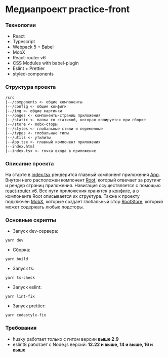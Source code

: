 # Медиапроект practice-front

### Технологии

- React
- Typescript
- Webpack 5 + Babel
- MobX
- React-router v6
- CSS Modules with babel-plugin
- Eslint + Prettier
- styled-components

### Структура проекта

```
/src
|--/components <- общие компоненты
|--/config <- общие конфиги
|--/img <- общие картинки
|--/pages <- компоненты-страниц приложения
|--/static <- папка со статикой, которая копируется при сборке
|--/store <- mobx-сторы
|--/styles <- глобальные стили и переменные
|--/types <- глобальные типы
|--/utils <- утилиты
|--App.tsx <- главный компонент приложения
|--index.html
|--index.tsx <- точка входа в приложение
```

### Описание проекта

На старте в [index.tsx](src/index.tsx) рендерится главный компонент приложения [App](src/App.tsx). Внутри него расположен компонент [Root](src/pages/Root/Root.tsx), который отвечает за роутинг и рендер страниц приложения. Навигация осуществляется с помощью [react-router v6](https://reactrouter.com/docs/en/v6/getting-started/tutorial). Все пути приложения хранятся в [конфиге](src/config/routes.ts), а в компоненте Root описывается их структура. Также к проекту подключен [MobX](https://mobx.js.org/), которые создает глобальный стор [RootStore](src/store/RootStore.ts), который может содержать любые подсторы.

### Основные скрипты

* Запуск dev-сервера:
```
yarn dev
```

* Сборка:
```
yarn build
```

* Запуск ts:

```
yarn ts-check
```

* Запуск eslint:

```
yarn lint-fix
```

* Запуск prettier:

```
yarn codestyle-fix
```

### Требования

- husky работает только с гитом версии **выше 2.9**
- eslint8 работает с Node.js версий: **12.22 и выше, 14 и выше, 16 и выше**
